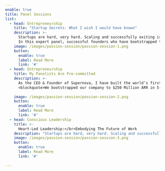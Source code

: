 ```yaml
---
enable: true
title: Panel Sessions
list:
  - head: Entrepreneurship
    title: "Startup Secrets: What I wish I would have known"
    description: >-
      Startups are hard, very hard. Scaling and successfully exiting is even more challenging. Navigating the startup world can be a rollercoaster of highs and lows, filled with invaluable lessons learned through both triumphs and setbacks. </br></br> 
      In this expert panel, successful founders who have bootstrapped their way to $250M in annual recurring revenue and/or secured $100M in venture capital funding to achieve unicorn status will share their personal and professional journeys. They will vulnerably reveal the breakdowns and breakthroughs that shaped their paths, offering a rare and honest look at the realities of building a startup."
    image: /images/passion-session/passion-session-1.png
    button:
      enable: true
      label: Read More
      link: '#'
  - head: Entrepreneurship
    title: My Panelists Are Pre-committed
    description: >-
      As the CEO & Founder of Supernova, I have built the world’s first community of 150+ successful exited founders and Super Founders (exit for over $50M) who advise and mentor through my company. Most are open to share their stories and cautionary tales on panels facilitated by me.</br></br> 
      <blockquote>We bootstrapped our company to $250 Million ARR in 5-years while building a thriving work culture before merging with the market leader. I’m ready to shine a light on our success secrets and also too our shadows.” </br> </br> JT Marino & Dahee Park, Co-founders of TN.com </blockquote> 
      
    image: /images/passion-session/passion-session-2.png
    button:
      enable: true
      label: Read More
      link: '#'
  - head: Conscious Leadership
    title: >-
      Heart-Led Leadership:</br>Embodying The Future of Work
    description: "Startups are hard, very hard. Scaling and successfully exiting is even more challenging. Navigating the startup world can be a rollercoaster of highs and lows, filled with invaluable lessons learned through both triumphs and setbacks.\_</br></br> In this expert panel, successful founders who have bootstrapped their way to $250M in annual recurring revenue and/or secured $100M in venture capital funding to achieve unicorn status will share their personal and professional journeys. They will vulnerably reveal the breakdowns and breakthroughs that shaped their paths, offering a rare and honest look at the realities of building a startup."
    image: /images/passion-session/passion-session-3.png
    button:
      enable: true
      label: Read More
      link: '#'
  
---
```



